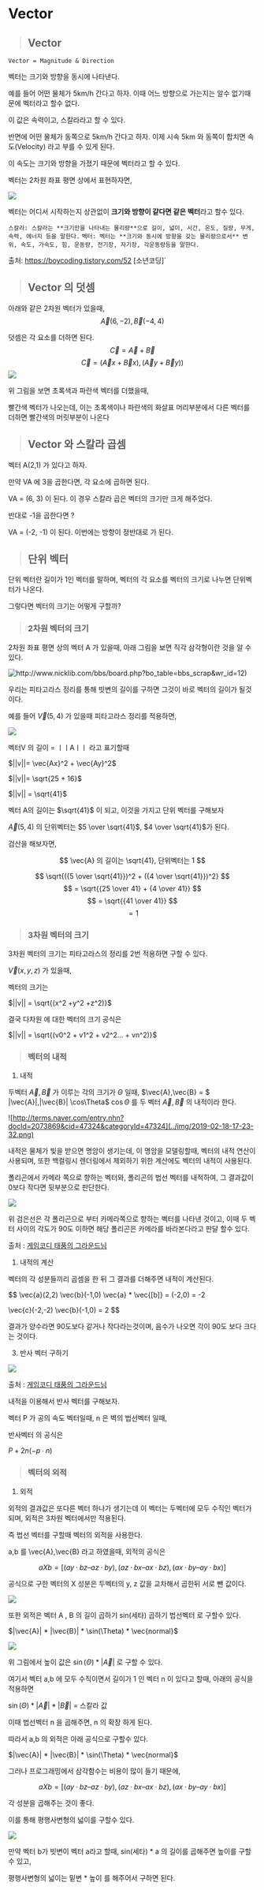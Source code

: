 # Vector


> ## Vector

`Vector = Magnitude & Direction`

벡터는 크기와 방향을 동시에 나타낸다.

예를 들어 어떤 물체가 5km/h 간다고 하자. 이때 어느 방향으로 가는지는 알수 없기때문에 벡터라고 할수 없다.

이 값은 속력이고, 스칼라라고 할 수 있다.

반면에 어떤 물체가 동쪽으로 5km/h 간다고 하자. 이제 시속 5km 와 동쪽이 합치면 속도(Velocity) 라고 부를 수 있게 된다. 

이 속도는 크기와 방향을 가졌기 때문에 벡터라고 할 수 있다.

벡터는 2차원 좌표 평면 상에서 표현하자면,   

![](../img/2019-02-14-21-51-18.png)


벡터는 어디서 시작하는지 상관없이 **크기와 방향이 같다면 같은 벡터**라고 할수 있다.

`스칼라: 스칼라는 **크기만을 나타내는 물리량**으로 길이, 넓이, 시간, 온도, 질량, 무게, 속력, 에너지 등을 말한다.`
`벡터: 벡터는 **크기와 동시에 방향을 갖는 물리량으로서** 변위, 속도, 가속도, 힘, 운동량, 전기장, 자기장, 각운동량등을 말한다.`


출처: https://boycoding.tistory.com/52 [소년코딩]`
 
> ## Vector 의 덧셈

아래와 같은 2차원 벡터가 있을때,
$$
\vec{A}(6 ,-2) , \vec{B}(-4, 4 )
$$

덧셈은 각 요소를 더하면 된다.
$$
\vec{C} = \vec{A} + \vec{B}
$$
$$
\vec{C} = (\vec{A}x+\vec{B}x) ,(\vec{A}y+\vec{B}y))  
$$
![](/img/2019-02-14-22-13-33.png)
 
 위 그림을 보면 초록색과 파란색 벡터를 더했을때, 

 빨간색 벡터가 나오는데, 이는 초록색이나 파란색의 화살표 머리부분에서 다른 벡터를 더하면 빨간색의 머릿부분이 나온다

> ## Vector 와 스칼라 곱셈


벡터 A(2,1) 가 있다고 하자.

만약 VA 에 3을 곱한다면, 각 요소에 곱하면 된다.

VA = (6, 3) 이 된다. 이 경우 스칼라 곱은 벡터의 크기만 크게 해주었다.

반대로 -1을 곱한다면 ? 

VA = (-2, -1) 이 된다. 이번에는 방향이 정반대로 가 된다.

> ## 단위 벡터

단위 벡터란 길이가 1인 벡터를 말하며, 벡터의 각 요소를 벡터의 크기로 나누면 단위벡터가 나온다.

그렇다면 벡터의 크기는 어떻게 구할까?

> ### 2차원 벡터의 크기

2차원 좌표 평면 상의 벡터 A 가 있을때, 아래 그림을 보면 직각 삼각형이란 것을 알 수있다.

![http://www.nicklib.com/bbs/board.php?bo_table=bbs_scrap&wr_id=12)](https://t1.daumcdn.net/cfile/tistory/1828E5394D76522D23)

우리는 피타고라스 정리를 통해 빗변의 길이를 구하면 그것이 바로 벡터의 길이가 될것이다.

예를 들어 $\vec{V}(5,4)$ 가 있을때 피타고라스 정리를 적용하면,

![](../img/2019-02-14-23-20-35.png)

벡터V 의 길이 = ㅣㅣAㅣㅣ 라고 표기할때

$||v||= \vec{Ax}^2 + \vec{Ay}^2$

$||v||= \sqrt{25 + 16}$

$||v|| = \sqrt{41}$

벡터 A의 길이는 $\sqrt{41}$ 이 되고, 이것을 가지고 단위 벡터를 구해보자

$\vec{A}(5,4)$ 의 단위벡터는 $5 \over \sqrt{41}$, $4 \over \sqrt{41}$가 된다.

검산을 해보자면,

$$
\vec{A} 의 길이는  \sqrt{41}, 단위벡터는 1
$$

$$
 \sqrt{({5 \over \sqrt{41}})^2 + ({4 \over \sqrt{41}})^2} 
$$
$$
 = \sqrt{{25 \over 41} + {4 \over 41}} 
$$
$$
 = \sqrt{{41 \over 41}} 
$$
$$
 = 1
$$

> ### 3차원 벡터의 크기

3차원 벡터의 크기는 피타고라스의 정리를 2번 적용하면 구할 수 있다.

$\vec{V}(x,y,z)$ 가 있을때, 

벡터의 크기는

$||v|| = \sqrt{(x^2 +y^2 +z^2)}$

결국 다차원 에 대한 벡터의 크기 공식은


$||v|| =  \sqrt{(v0^2 + v1^2 + v2^2... + vn^2)}$

> ### 벡터의 내적

1. 내적

두벡터 $\vec{A},\vec{B}$ 가 이루는 각의 크기가 $\Theta$ 일때,
$\vec{A},\vec{B} = $ |\vec{A}|,|\vec{B}| \cos\Theta$ $\cos\Theta$ 를 두 벡터 $\vec{A},\vec{B}$ 의 내적이라 한다.


![http://terms.naver.com/entry.nhn?docId=2073869&cid=47324&categoryId=47324](../img/2019-02-18-17-23-32.png)


내적은 물체가 빛을 받으면 명암이 생기는데, 이 명암을 모델링할때,
벡터의 내적 연산이 사용되며, 또한 백컬링시 렌더링에서 제외하기 위한 계산에도 벡터의 내적이 사용된다.

폴리곤에서 카메라 쪽으로 향하는 벡터와, 폴리곤의 법선 벡터를 내적하여, 그 결과값이 0보다 작다면 뒷부분으로 판단한다.

![](../img/2019-02-18-17-26-33.png)

위 검은선은 각 폴리곤으로 부터 카메라쪽으로 향하는 벡터를 나타낸 것이고, 이때 두 벡터 사이의 각도가 90도 이하면 해당 폴리곤은 카메라를 바라본다라고 판달 할수 있다.


출처 : [게임코디 태풍의 그라운드님](http://lab.gamecodi.com/board/zboard.php?id=GAMECODILAB_Lecture_series&no=125&z=)

1. 내적의 계산

벡터의 각 성분들끼리 곱셈을 한 뒤 그 결과를 더해주면 내적이 계산된다.

$$
\vec{a}(2,2)
\vec{b}(-1,0) 
\vec{a} * \vec{[b]} = (-2,0)
= -2

\vec{c}(-2,-2)
\vec{b}(-1,0) 
= 2
$$

결과가 양수라면 90도보다 같거나 작다라는것이며, 음수가 나오면 
각이 90도 보다 크다는 것이다.

3. 반사 벡터 구하기

![](../img/2019-02-18-17-36-04.png)

출처 : [게임코디 태풍의 그라운드님](http://lab.gamecodi.com/board/zboard.php?id=GAMECODILAB_Lecture_series&no=125&z=)


내적을 이용해서 반사 벡터를 구해보자.

벡터 P 가 공의 속도 벡터일때, n 은 벽의 법선벡터 일때, 

반사벡터 의 공식은

$P + 2n(-p ∙ n)$

> ### 벡터의 외적

1. 외적

외적의 결과값은 또다른 벡터 하나가 생기는데 이 벡터는 두벡터에 모두 수직인 벡터가 되며, 외적은 3차원 벡터에서만 적용된다.

즉 법선 벡터를 구할때 벡터의 외적을 사용한다.

a,b 를 \vec{A},\vec{B} 라고 하였을때, 외적의 공식은

$$
a X b =  [(ay·bz – az·by), 
          (az·bx – ax·bz),
          (ax·by – ay·bx)]
$$

공식으로 구한 벡터의 X 성분은 두벡터의 y, z 값을 교차해서 곱한뒤 서로 뺀 값이다.

![](../img/2019-02-18-17-47-33.png)


또한 외적은 벡터 A , B 의 길이 곱하기 sin(세타) 곱하기 법선벡터
로 구할수 있다.

$|\vec{A}| * |\vec{B}| * \sin(\Theta) * \vec{normal}$

![](../img/2019-02-18-18-09-33.png)

위 그림에서 높이 값은 $\sin(\Theta) * |\vec{A}|$ 로 구할 수 있다.

여기서 벡터 a,b 에 모두 수직이면서 길이가 1 인 벡터 n 이 있다고 할때, 아래의 공식을 적용하면

$\sin(\Theta) * |\vec{A}| * |\vec{B}|$  =  스칼라 값

이때 법선벡터 n 을 곱해주면, n 의 확장 하게 된다.

따라서 a,b 의 외적은 아래 공식으로 구할수 있다.

$|\vec{A}| * |\vec{B}| * \sin(\Theta) * \vec{normal}$ 

그러나 프로그래밍에서 삼각함수는 비용이 많이 들기 때문에, 

$$
a X b =  [(ay·bz – az·by), 
          (az·bx – ax·bz),
          (ax·by – ay·bx)]
$$

각 성분을 곱해주는 것이 좋다.

이를 통해 평행사변형의 넓이를 구할수 있다.

![](../img/2019-02-18-18-13-25.png)

만약 벡터 b가 빗변이 벡터 a라고 할때, sin(세타) * a 의 길이를 곱해주면 높이를 구할수 있고, 

평행사변형의 넓이는 밑변 * 높이 를 해주어서 구하면 된다.

